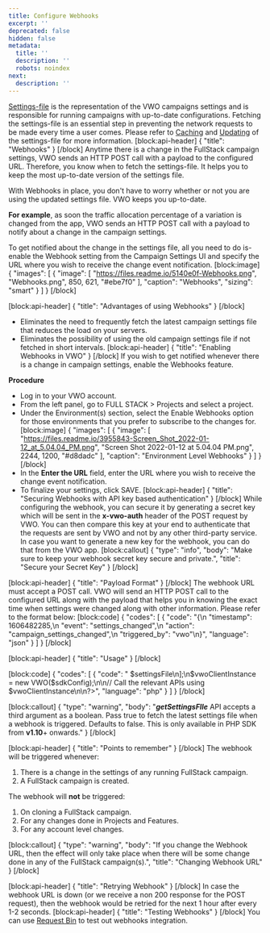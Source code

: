 ```yaml
---
title: Configure Webhooks
excerpt: ''
deprecated: false
hidden: false
metadata:
  title: ''
  description: ''
  robots: noindex
next:
  description: ''
---
```

[Settings-file](https://developers.vwo.com/docs/php-get-settings-file) is the representation of the VWO campaigns settings and is responsible for running campaigns with up-to-date configurations. Fetching the settings-file is an essential step in preventing the network requests to be made every time a user comes. Please refer to [Caching](https://developers.vwo.com/docs/caching-your-settingsfile) and [Updating](https://developers.vwo.com/docs/updating-cached-settings-file) of the settings-file for more information.
[block:api-header]
{
  "title": "Webhooks"
}
[/block]
Anytime there is a change in the FullStack campaign settings, VWO sends an HTTP POST call with a payload to the configured URL. Therefore, you know when to fetch the settings-file. It helps you to keep the most up-to-date version of the settings file. 

With Webhooks in place, you don't have to worry whether or not you are using the updated settings file. VWO keeps you up-to-date.

**For example**, as soon the traffic allocation percentage of a variation is changed from the app, VWO sends an HTTP POST call with a payload to notify about a change in the campaign settings. 

To get notified about the change in the settings file, all you need to do is-enable the Webhook setting from the Campaign Settings UI and specify the URL where you wish to receive the change event notification.
[block:image]
{
  "images": [
    {
      "image": [
        "https://files.readme.io/5140e0f-Webhooks.png",
        "Webhooks.png",
        850,
        621,
        "#ebe7f0"
      ],
      "caption": "Webhooks",
      "sizing": "smart"
    }
  ]
}
[/block]

[block:api-header]
{
  "title": "Advantages of using Webhooks"
}
[/block]
* Eliminates the need to frequently fetch the latest campaign settings file that reduces the load on your servers.
* Eliminates the possibility of using the old campaign settings file if not fetched in short intervals.
[block:api-header]
{
  "title": "Enabling Webhooks in VWO"
}
[/block]
If you wish to get notified whenever there is a change in campaign settings, enable the Webhooks feature. 

**Procedure**

* Log in to your VWO account.
* From the left panel, go to FULL STACK > Projects and select a project.
* Under the Environment(s) section, select the Enable Webhooks option for those environments that you prefer to subscribe to the changes for.
[block:image]
{
  "images": [
    {
      "image": [
        "https://files.readme.io/3955843-Screen_Shot_2022-01-12_at_5.04.04_PM.png",
        "Screen Shot 2022-01-12 at 5.04.04 PM.png",
        2244,
        1200,
        "#d8dadc"
      ],
      "caption": "Environment Level Webhooks"
    }
  ]
}
[/block]
* In the **Enter the URL** field, enter the URL where you wish to receive the change event notification.
* To finalize your settings, click SAVE.
[block:api-header]
{
  "title": "Securing Webhooks with API key based authentication"
}
[/block]
While configuring the webhook, you can secure it by generating a secret key which will be sent in the **x-vwo-auth** header of the POST request by VWO. You can then compare this key at your end to authenticate that the requests are sent by VWO and not by any other third-party service. In case you want to generate a new key for the webhook, you can do that from the VWO app.
[block:callout]
{
  "type": "info",
  "body": "Make sure to keep your webhook secret key secure and private.",
  "title": "Secure your Secret Key"
}
[/block]

[block:api-header]
{
  "title": "Payload Format"
}
[/block]
The webhook URL must accept a POST call. VWO will send an HTTP POST call to the configured URL along with the payload that helps you in knowing the exact time when settings were changed along with other information. Please refer to the format below:
[block:code]
{
  "codes": [
    {
      "code": "{\n  \"timestamp\": 1606482285,\n  \"event\": \"settings_changed\",\n  \"action\": \"campaign_settings_changed\",\n  \"triggered_by\": \"vwo\"\n}",
      "language": "json"
    }
  ]
}
[/block]

[block:api-header]
{
  "title": "Usage"
}
[/block]

[block:code]
{
  "codes": [
    {
      "code": "<?php\n// Endpoint to subscribe to changes made in VWO FullStack running campaigns\n\nrequire_once('vendor/autoload.php');\nuse vwo\\VWO;\n\n/* When Webhook gets triggered, pass a boolean to getSettingsFile API as the third argument\n * and its value as true, defaults to false.\n * \n * NOTE: Passing true is essential for receiving fresh settings-file in case of webhook-trigger\n */\n$settingsFile = VWO::getSettingsFile($accountId, $sdkKey, true);\n\n$sdkConfig = [\n  'settingsFile' => $settingsFile\n];\n$vwoClientInstance = new VWO($sdkConfig);\n\n// Call the relevant APIs using $vwoClientInstance\n\n?>",
      "language": "php"
    }
  ]
}
[/block]

[block:callout]
{
  "type": "warning",
  "body": "***getSettingsFIle*** API accepts a third argument as a boolean. Pass true to fetch the latest settings file when a webhook is triggered. Defaults to false. This is only available in PHP SDK from **v1.10**+ onwards."
}
[/block]

[block:api-header]
{
  "title": "Points to remember"
}
[/block]
The webhook will be triggered whenever:

1. There is a change in the settings of any running FullStack campaign.
2. A FullStack campaign is created. 

The webhook will **not** be triggered:

1. On cloning a FullStack campaign.
2. For any changes done in Projects and Features.
3. For any account level changes.

[block:callout]
{
  "type": "warning",
  "body": "If you change the Webhook URL, then the effect will only take place when there will be some change done in any of the FullStack campaign(s).",
  "title": "Changing Webhook URL"
}
[/block]

[block:api-header]
{
  "title": "Retrying Webhook"
}
[/block]
In case the webhook URL is down (or we receive a non 200 response for the POST request), then the webhook would be retried for the next 1 hour after every 1-2 seconds.
[block:api-header]
{
  "title": "Testing Webhooks"
}
[/block]
You can use [Request Bin](https://requestbin.com/) to test out webhooks integration.